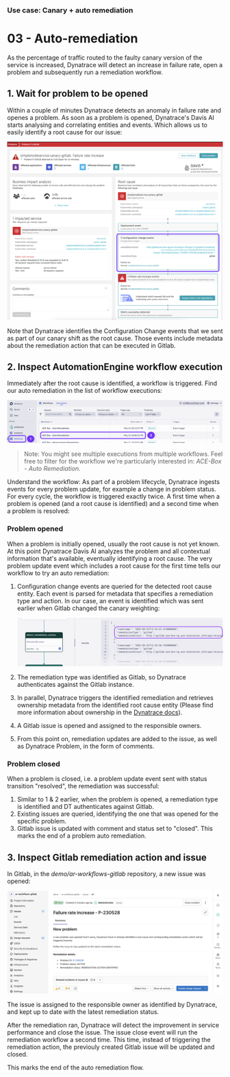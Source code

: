 ### Use case: Canary + auto remediation

# 03 - Auto-remediation

As the percentage of traffic routed to the faulty canary version of the service is increased, Dynatrace will detect an increase in failure rate, open a problem and subsequently run a remediation workflow.

## 1. Wait for problem to be opened

Within a couple of minutes Dynatrace detects an anomaly in failure rate and openes a problem. As soon as a problem is opened, Dynatrace's Davis AI starts analysing and correlating entities and events. Which allows us to easily identify a root cause for our issue:

![dynatrace_problem_rootcause](assets/dynatrace_problem_root_cause.png)

Note that Dynatrace identifies the Configuration Change events that we sent as part of our canary shift as the root cause. Those events include metadata about the remediation action that can be executed in Gitlab.

## 2. Inspect AutomationEngine workflow execution

Immediately after the root cause is identified, a workflow is triggered. Find our auto remediation in the list of workflow executions: 

![workflow_executions](assets/workflow_executions.png)

>Note: You might see multiple executions from multiple workflows. Feel free to filter for the workflow we're particularly interested in: _ACE-Box - Auto Remediation_.

Understand the workflow: As part of a problem lifecycle, Dynatrace ingests events for every problem update, for example a change in problem status. For every cycle, the workflow is triggered exactly twice. A first time when a problem is opened (and a root cause is identified) and a second time when a problem is resolved:

### Problem opened
    
When a problem is initially opened, usually the root cause is not yet known. At this point Dynatrace Davis AI analyzes the problem and all contextual information that's available, eventually identifying a root cause. The very problem update event which includes a root cause for the first time tells our workflow to try an auto remediation:

1) Configuration change events are queried for the detected root cause entity. Each event is parsed for metadata that specifies a remediation type and action. In our case, an event is identified which was sent earlier when Gitlab changed the canary weighting:

    ![remediation_action](assets/remediation_action.png)

2) The remediation type was identified as Gitlab, so Dynatrace authenticates against the Gitlab instance.
3) In parallel, Dynatrace triggers the identified remediation and retrieves ownership metadata from the identified root cause entity (Please find more information about ownership in the [Dynatrace docs](https://www.dynatrace.com/support/help/manage/ownership)).
4) A Gitlab issue is opened and assigned to the responsible owners.
5) From this point on, remediation updates are added to the issue, as well as Dynatrace Problem, in the form of comments.

### Problem closed

When a problem is closed, i.e. a problem update event sent with status transition "resolved", the remediation was successful:

1) Similar to 1 & 2 earlier, when the problem is opened, a remediation type is identified and DT authenticates against Gitlab.
2) Existing issues are queried, identifying the one that was opened for the specific problem.
3) Gitlab issue is updated with comment and status set to "closed". This marks the end of a problem auto remediation.

## 3. Inspect Gitlab remediation action and issue

In Gitlab, in the *demo/ar-workflows-gitlab* repository, a new issue was opened:

![gitlab_issue_opened](assets/gitlab_issue_opened.png)

The issue is assigned to the responsible owner as identified by Dynatrace, and kept up to date with the latest remediation status.

After the remediation ran, Dynatrace will detect the improvement in service performance and close the issue. The issue close event will  run the remediation workflow a second time. This time, instead of triggering the remediation action, the previouly created Gitlab issue will be updated and closed.

This marks the end of the auto remediation flow.
